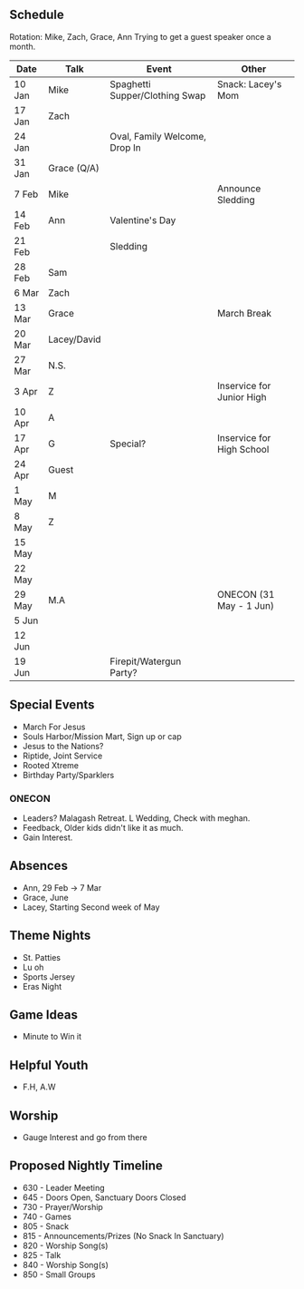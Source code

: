 ## Schedule

Rotation: Mike, Zach, Grace, Ann
Trying to get a guest speaker once a month.

| Date   | Talk        | Event                          | Other                   |
| ------ | ----------- | ------------------------------ | ----------------------- |
| 10 Jan | Mike        | Spaghetti Supper/Clothing Swap | Snack: Lacey's Mom      |
| 17 Jan | Zach        |                                |                         |
| 24 Jan |             | Oval, Family Welcome, Drop In  |                         |
| 31 Jan | Grace (Q/A) |                                |                         |
| 7 Feb  | Mike |                                | Announce Sledding       |
| 14 Feb | Ann         | Valentine's Day                               |          |
| 21 Feb |         | Sledding                       |                         |
| 28 Feb | Sam         |                                |                         |
| 6 Mar  | Zach        |                                |                         |
| 13 Mar | Grace       |                                | March Break             |
| 20 Mar | Lacey/David |                                |                         |
| 27 Mar | N.S.       |                                |                         |
| 3 Apr  | Z         |                        | Inservice for Junior High     |
| 10 Apr | A        |                                |                         |
| 17 Apr | G        | Special?                       | Inservice for High School         |
| 24 Apr | Guest       |                                |                         |
| 1 May  | M       |                                |                         |
| 8 May  | Z |                                |                         |
| 15 May |          |                                |                         |
| 22 May |            |                                |                         |
| 29 May | M.A         |                                | ONECON (31 May - 1 Jun) |
| 5 Jun  |             |                                |                         |
| 12 Jun |             |                                |                         |
| 19 Jun |             | Firepit/Watergun Party?        |                         |

## Special Events
- March For Jesus
- Souls Harbor/Mission Mart, Sign up or cap
- Jesus to the Nations?
- Riptide, Joint Service
- Rooted Xtreme
- Birthday Party/Sparklers

### ONECON
- Leaders? Malagash Retreat. L Wedding, Check with meghan.
- Feedback, Older kids didn't like it as much.
- Gain Interest.

## Absences
- Ann, 29 Feb -> 7 Mar
- Grace, June
- Lacey, Starting Second week of May

## Theme Nights
- St. Patties
- Lu oh
- Sports Jersey
- Eras Night

## Game Ideas
- Minute to Win it

## Helpful Youth
- F.H, A.W

## Worship
- Gauge Interest and go from there

## Proposed Nightly Timeline
- 630 - Leader Meeting
- 645 - Doors Open, Sanctuary Doors Closed
- 730 - Prayer/Worship
- 740 - Games
- 805 - Snack
- 815 - Announcements/Prizes (No Snack In Sanctuary)
- 820 - Worship Song(s)
- 825 - Talk
- 840 - Worship Song(s)
- 850 - Small Groups